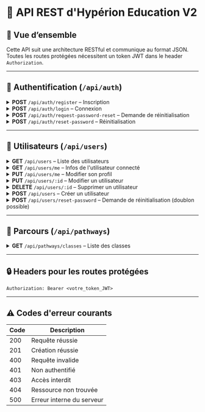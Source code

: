 # 🔗 API REST d'Hypérion Education V2

## 📌 Vue d’ensemble
Cette API suit une architecture RESTful et communique au format JSON.  
Toutes les routes protégées nécessitent un token JWT dans le header `Authorization`.

---

## 🔐 Authentification (`/api/auth`)

<details>
<summary><strong>POST</strong> <code>/api/auth/register</code> – Inscription</summary>

### 📝 Description
Permet à un nouvel utilisateur de s’inscrire.

### 📥 Corps de requête
```json
{
  "email": "eleve@example.com",
  "password": "MotDePasse123",
  "firstName": "Jean",
  "lastName": "Dupont"
}
```

### 📤 Réponse – `201 Created`
```json
{
  "message": "Utilisateur enregistré avec succès"
}
```

</details>

<details>
<summary><strong>POST</strong> <code>/api/auth/login</code> – Connexion</summary>

### 📝 Description
Authentifie l’utilisateur et retourne un token JWT.

### 📥 Corps de requête
```json
{
  "email": "eleve@example.com",
  "password": "MotDePasse123"
}
```

### 📤 Réponse – `200 OK`
```json
{
  "token": "eyJhbGciOiJIUzI1NiIsInR5cCI6IkpXVCJ9..."
}
```

</details>

<details>
<summary><strong>POST</strong> <code>/api/auth/request-password-reset</code> – Demande de réinitialisation</summary>

### 📝 Description
Envoie un e-mail contenant un lien de réinitialisation de mot de passe.

### 📥 Corps de requête
```json
{
  "email": "eleve@example.com"
}
```

</details>

<details>
<summary><strong>POST</strong> <code>/api/auth/reset-password</code> – Réinitialisation</summary>

### 📝 Description
Réinitialise le mot de passe d’un utilisateur à l’aide d’un token.

### 📥 Corps de requête
```json
{
  "token": "123456",
  "newPassword": "MotDePasseFort!"
}
```

</details>

---

## 👤 Utilisateurs (`/api/users`)

<details>
<summary><strong>GET</strong> <code>/api/users</code> – Liste des utilisateurs</summary>

Accessible uniquement aux administrateurs.

### 📤 Réponse – `200 OK`
```json
[
  {
    "id": "uuid",
    "email": "admin@example.com",
    "role": "ADMIN"
  }
]
```

</details>

<details>
<summary><strong>GET</strong> <code>/api/users/me</code> – Infos de l'utilisateur connecté</summary>

Retourne les informations du profil de l'utilisateur courant.

</details>

<details>
<summary><strong>PUT</strong> <code>/api/users/me</code> – Modifier son profil</summary>

### 📥 Corps de requête
```json
{
  "firstName": "Jean",
  "lastName": "Dupont"
}
```

</details>

<details>
<summary><strong>PUT</strong> <code>/api/users/:id</code> – Modifier un utilisateur</summary>

Accessible aux administrateurs pour modifier n'importe quel utilisateur.

</details>

<details>
<summary><strong>DELETE</strong> <code>/api/users/:id</code> – Supprimer un utilisateur</summary>

Accessible aux administrateurs uniquement.

</details>

<details>
<summary><strong>POST</strong> <code>/api/users</code> – Créer un utilisateur</summary>

Accessible aux administrateurs uniquement.

### 📥 Corps de requête
```json
{
  "email": "newuser@example.com",
  "password": "motdepasse",
  "firstName": "Nouveau",
  "lastName": "Utilisateur",
  "role": "ELEVE"
}
```

</details>

<details>
<summary><strong>POST</strong> <code>/api/users/reset-password</code> – Demande de réinitialisation (doublon possible)</summary>

Voir `/api/auth/request-password-reset`.

</details>

---

## 📘 Parcours (`/api/pathways`)

<details>
<summary><strong>GET</strong> <code>/api/pathways/classes</code> – Liste des classes</summary>

Accessible uniquement aux administrateurs.

### 📤 Réponse – `200 OK`
```json
[
  {
    "id": "uuid",
    "className": "6e"
  }
]
```

</details>

---

## 🔒 Headers pour les routes protégées
```http
Authorization: Bearer <votre_token_JWT>
```

---

## ⚠️ Codes d'erreur courants

| Code | Description                        |
|------|------------------------------------|
| 200  | Requête réussie                    |
| 201  | Création réussie                   |
| 400  | Requête invalide                   |
| 401  | Non authentifié                    |
| 403  | Accès interdit                     |
| 404  | Ressource non trouvée              |
| 500  | Erreur interne du serveur          |
